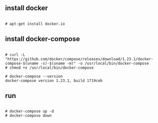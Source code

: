 ## install docker
<pre><code>
# apt-get install docker.io
</pre></code>

## install docker-compose
<pre><code>
# curl -L "https://github.com/docker/compose/releases/download/1.23.1/docker-compose-$(uname -s)-$(uname -m)" -o /usr/local/bin/docker-compose
# chmod +x /usr/local/bin/docker-compose

# docker-compose --version
docker-compose version 1.23.1, build 1719ceb
</pre></code>

## run
<pre><code>
# docker-compose up -d
# docker-compose down
</pre></code>
